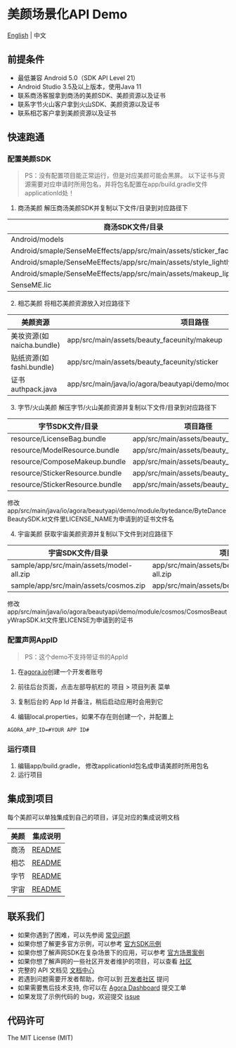 # 美颜场景化API Demo

[English](README.md) | 中文

## 前提条件

- 最低兼容 Android 5.0（SDK API Level 21）
- Android Studio 3.5及以上版本，使用Java 11
- 联系商汤客服拿到商汤的美颜SDK、美颜资源以及证书
- 联系字节火山客户拿到火山SDK、美颜资源以及证书
- 联系相芯客户拿到美颜资源以及证书

## 快速跑通
### 配置美颜SDK

> PS：没有配置项目能正常运行，但是对应美颜可能会黑屏。
> 以下证书与资源需要对应申请时所用包名，并将包名配置在app/build.gradle文件applicationId处！

1. 商汤美颜
解压商汤美颜SDK并复制以下文件/目录到对应路径下

| 商汤SDK文件/目录                                                           | 项目路径                                                     |
|----------------------------------------------------------------------|----------------------------------------------------------|
| Android/models                                                       | app/src/main/assets/beauty_sensetime/models              |
| Android/smaple/SenseMeEffects/app/src/main/assets/sticker_face_shape | app/src/main/assets/beauty_sensetime/sticker_face_shape  |
| Android/smaple/SenseMeEffects/app/src/main/assets/style_lightly      | app/src/main/assets/beauty_sensetime/style_lightly       |
| Android/smaple/SenseMeEffects/app/src/main/assets/makeup_lip         | app/src/main/assets/beauty_sensetime/makeup_lip          |
| SenseME.lic                                                          | app/src/main/assets/beauty_sensetime/license/SenseME.lic |

2. 相芯美颜
将相芯美颜资源放入对应路径下

| 美颜资源                 | 项目路径                                                                      |
|----------------------|---------------------------------------------------------------------------|
| 美妆资源(如naicha.bundle) | app/src/main/assets/beauty_faceunity/makeup                               |
| 贴纸资源(如fashi.bundle)  | app/src/main/assets/beauty_faceunity/sticker                              |
| 证书authpack.java      | app/src/main/java/io/agora/beautyapi/demo/module/faceunity/authpack.java  |

3. 字节/火山美颜
解压字节/火山美颜资源并复制以下文件/目录到对应路径下

| 字节SDK文件/目录                                       | 项目路径                                  |
|--------------------------------------------------|---------------------------------------|
| resource/LicenseBag.bundle                       | app/src/main/assets/beauty_bytedance  |
| resource/ModelResource.bundle                    | app/src/main/assets/beauty_bytedance  |
| resource/ComposeMakeup.bundle                    | app/src/main/assets/beauty_bytedance  |
| resource/StickerResource.bundle                  | app/src/main/assets/beauty_bytedance  |
| resource/StickerResource.bundle                  | app/src/main/assets/beauty_bytedance  |

修改app/src/main/java/io/agora/beautyapi/demo/module/bytedance/ByteDanceBeautySDK.kt文件里LICENSE_NAME为申请到的证书文件名

4. 宇宙美颜
获取宇宙美颜资源并复制以下文件到对应路径下

| 宇宙SDK文件/目录                                | 项目路径                                            |
|-------------------------------------------|-------------------------------------------------|
| sample/app/src/main/assets/model-all.zip  | app/src/main/assets/beauty_cosmos/model-all.zip |
| sample/app/src/main/assets/cosmos.zip     | app/src/main/assets/beauty_cosmos/cosmos.zip    |

修改app/src/main/java/io/agora/beautyapi/demo/module/cosmos/CosmosBeautyWrapSDK.kt文件里LICENSE为申请到的证书

### 配置声网AppID

> PS：这个demo不支持带证书的AppId

1. 在[agora.io](https://www.shengwang.cn/)创建一个开发者账号

2. 前往后台页面，点击左部导航栏的 项目 > 项目列表 菜单

3. 复制后台的 App Id 并备注，稍后启动应用时会用到它

4. 编辑local.properties，如果不存在则创建一个，并配置上
```xml
AGORA_APP_ID=#YOUR APP ID#
```

### 运行项目

1. 编辑app/build.gradle， 修改applicationId包名成申请美颜时所用包名
2. 运行项目


## 集成到项目

每个美颜可以单独集成到自己的项目，详见对应的集成说明文档

| 美颜  | 集成说明                                 |
|-----|--------------------------------------|
| 商汤  | [README](lib_sensetime/README.zh.md) |
| 相芯  | [README](lib_faceunity/README.zh.md) |
| 字节  | [README](lib_bytedance/README.zh.md) |
| 宇宙  | [README](lib_cosmos/README.zh.md)    |

## 联系我们

- 如果你遇到了困难，可以先参阅 [常见问题](https://docs.agora.io/cn/faq)
- 如果你想了解更多官方示例，可以参考 [官方SDK示例](https://github.com/AgoraIO)
- 如果你想了解声网SDK在复杂场景下的应用，可以参考 [官方场景案例](https://github.com/AgoraIO-usecase)
- 如果你想了解声网的一些社区开发者维护的项目，可以查看 [社区](https://github.com/AgoraIO-Community)
- 完整的 API 文档见 [文档中心](https://docs.agora.io/cn/)
- 若遇到问题需要开发者帮助，你可以到 [开发者社区](https://rtcdeveloper.com/) 提问
- 如果需要售后技术支持, 你可以在 [Agora Dashboard](https://dashboard.agora.io) 提交工单
- 如果发现了示例代码的 bug，欢迎提交 [issue](https://github.com/AgoraIO-Community/BeautyAPI/issues)

## 代码许可

The MIT License (MIT)
